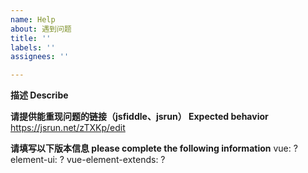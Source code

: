 ```yaml
---
name: Help
about: 遇到问题
title: ''
labels: ''
assignees: ''

---
```


**描述 Describe**


**请提供能重现问题的链接（jsfiddle、jsrun） Expected behavior**
https://jsrun.net/zTXKp/edit


**请填写以下版本信息 please complete the following information**
vue: ?
element-ui: ?
vue-element-extends: ?
